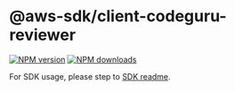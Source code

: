 # @aws-sdk/client-codeguru-reviewer

[![NPM version](https://img.shields.io/npm/v/@aws-sdk/client-codeguru-reviewer/beta.svg)](https://www.npmjs.com/package/@aws-sdk/client-codeguru-reviewer)
[![NPM downloads](https://img.shields.io/npm/dm/@aws-sdk/client-codeguru-reviewer.svg)](https://www.npmjs.com/package/@aws-sdk/client-codeguru-reviewer)

For SDK usage, please step to [SDK readme](https://github.com/aws/aws-sdk-js-v3).
